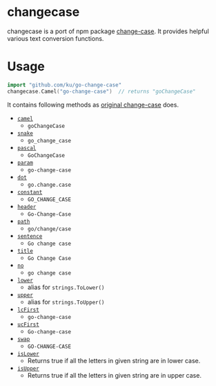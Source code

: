 # changecase

changecase is a port of npm package [change-case](https://github.com/blakeembrey/change-case).
It provides helpful various text conversion functions.

# Usage

```go
import "github.com/ku/go-change-case"
changecase.Camel("go-change-case")  // returns "goChangeCase"
```

It contains following methods as [original change-case](https://github.com/blakeembrey/change-case) does.

- [`camel`](#camel)
     - `goChangeCase`
- [`snake`](#snake)
    - `go_change_case`
- [`pascal`](#pascal)
    - `GoChangeCase`
- [`param`](#param)
    - `go-change-case`
- [`dot`](#dot)
     - `go.change.case`
- [`constant`](#constant)
     - `GO_CHANGE_CASE`
- [`header`](#header)
     - `Go-Change-Case`
- [`path`](#path)
    - `go/change/case`
- [`sentence`](#sentence)
    - `Go change case`
- [`title`](#title)
    - `Go Change Case`
- [`no`](#no)
    - `go change case`
- [`lower`](#lower)
    - alias for `strings.ToLower()`
- [`upper`](#upper)
    - alias for `strings.ToUpper()`
- [`lcFirst`](#lcFirst)
    - `go-change-case`
- [`ucFirst`](#ucFirst)
    - `Go-change-case`
- [`swap`](#swap)
    - `GO-CHANGE-CASE`
- [`isLower`](#isLower)
    - Returns true if all the letters in given string are in lower case.
- [`isUpper`](#isUpper)
    - Returns true if all the letters in given string are in upper case.
